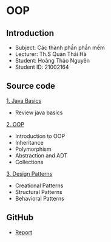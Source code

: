 # OOP

## Introduction
  - Subject: Các thành phần phần mềm
  - Lecturer: Th.S Quản Thái Hà
  - Student: Hoàng Thảo Nguyên
  - Student ID: 21002164

## Source code

[1. Java Basics](https://github.com/thaonguyen-hoang/oop/tree/main/src/javabasics)
  - Review java basics

[2. OOP](https://github.com/thaonguyen-hoang/oop/tree/main/src/oop)
  - Introduction to OOP
  - Inheritance
  - Polymorphism
  - Abstraction and ADT
  - Collections

[3. Design Patterns](https://github.com/thaonguyen-hoang/oop/tree/main/src/designpatterns)
  - Creational Patterns
  - Structural Patterns
  - Behavioral Patterns
  
## GitHub
  - [Report](https://github.com/thaonguyen-hoang/oop/blob/main/Git.md)
